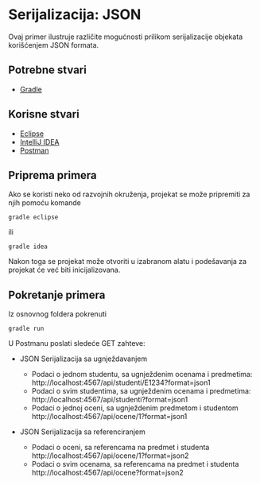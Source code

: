 # Serijalizacija: JSON

Ovaj primer ilustruje različite mogućnosti prilikom serijalizacije objekata
korišćenjem JSON formata.

## Potrebne stvari

* [Gradle](https://gradle.org)

## Korisne stvari

* [Eclipse](https://www.eclipse.org)
* [IntelliJ IDEA](https://www.jetbrains.com/idea/)
* [Postman](https://www.getpostman.com)

## Priprema primera

Ako se koristi neko od razvojnih okruženja, projekat se može pripremiti za
njih pomoću komande

`gradle eclipse`

ili 

`gradle idea`

Nakon toga se projekat može otvoriti u izabranom alatu i podešavanja za
projekat će već biti inicijalizovana.

## Pokretanje primera

Iz osnovnog foldera pokrenuti

`gradle run`

U Postmanu poslati sledeće GET zahteve:

 * JSON Serijalizacija sa ugnježdavanjem
   * Podaci o jednom studentu, sa ugnježdenim ocenama i predmetima: 
     http://localhost:4567/api/studenti/E1234?format=json1
   * Podaci o svim studentima, sa ugnježdenim ocenama i predmetima: 
     http://localhost:4567/api/studenti?format=json1
   * Podaci o jednoj oceni, sa ugnježdenim predmetom i studentom
     http://localhost:4567/api/ocene/1?format=json1

  * JSON Serijalizacija sa referenciranjem
    * Podaci o oceni, sa referencama na predmet i studenta
      http://localhost:4567/api/ocene/1?format=json2
    * Podaci o svim ocenama, sa referencama na predmet i studenta
      http://localhost:4567/api/ocene?format=json2
